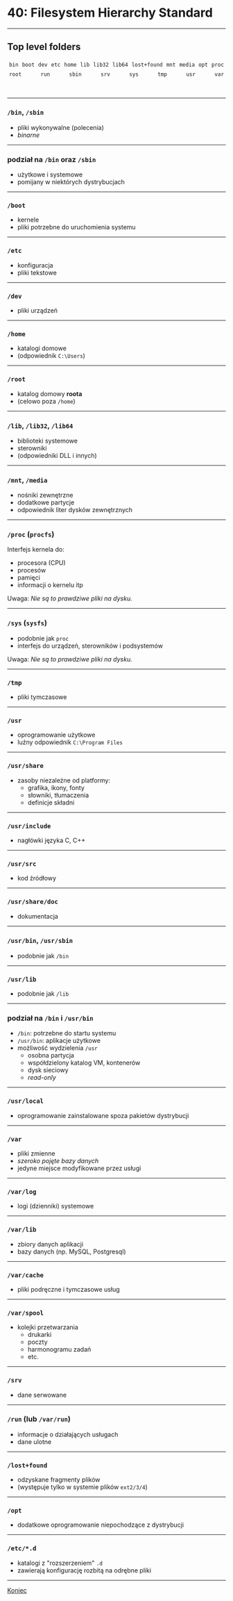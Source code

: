 # 40: Filesystem Hierarchy Standard
---
## Top level folders

<div>
<div class=fragment>
<i class='fa fa-folder'></i> <code>bin</code>
</div>
<div  class=fragment>
<i class='fa fa-folder'></i> <code>boot</code>
</div>
<div  class=fragment>
<i class='fa fa-folder'></i> <code>dev</code>
</div>
<div  class=fragment>
<i class='fa fa-folder'></i> <code>etc</code>
</div>
<div  class=fragment>
<i class='fa fa-folder'></i> <code>home</code>
</div>
<div  class=fragment>
<i class='fa fa-folder'></i> <code>lib</code>
</div>
<div  class=fragment>
<i class='fa fa-folder'></i> <code>lib32</code>
</div>
<div  class=fragment>
<i class='fa fa-folder'></i> <code>lib64</code>
</div>
<div  class=fragment>
<i class='fa fa-folder'></i> <code>lost+found</code>
</div>
<div  class=fragment>
<i class='fa fa-folder'></i> <code>mnt</code>
</div>
<div  class=fragment>
<i class='fa fa-folder'></i> <code>media</code>
</div>
<div  class=fragment>
<i class='fa fa-folder'></i> <code>opt</code>
</div>
<div  class=fragment>
<i class='fa fa-folder'></i> <code>proc</code>
</div>
<div  class=fragment>
<i class='fa fa-folder'></i> <code>root</code>
</div>
<div  class=fragment>
<i class='fa fa-folder'></i> <code>run</code>
</div>
<div  class=fragment>
<i class='fa fa-folder'></i> <code>sbin</code>
</div>
<div  class=fragment>
<i class='fa fa-folder'></i> <code>srv</code>
</div>
<div  class=fragment>
<i class='fa fa-folder'></i> <code>sys</code>
</div>
<div  class=fragment>
<i class='fa fa-folder'></i> <code>tmp</code>
</div>
<div  class=fragment>
<i class='fa fa-folder'></i> <code>usr</code>
</div>
<div  class=fragment>
<i class='fa fa-folder'></i> <code>var</code>
</div>
</div>
<style>
  #top-level-folders + div {
    display: flex; flex-wrap: wrap; justify-content: space-between; padding-bottom: 2em;
  }
  #top-level-folders + div div {
    padding: 0.3em;
  }
</style>

------
### `/bin`, `/sbin`

- pliki wykonywalne (polecenia)
- *binarne*

---
### podział na `/bin` oraz `/sbin`

- użytkowe i systemowe
- pomijany w niektórych dystrybucjach

------
### `/boot`

- kernele
- pliki potrzebne do uruchomienia systemu

------
### `/etc`

- konfiguracja
- pliki tekstowe

------
### `/dev`

- pliki urządzeń

------
### `/home`

- katalogi domowe
- (odpowiednik `C:\Users`)

---
### `/root`

- katalog domowy **roota**
- (celowo poza `/home`)

------
### `/lib`, `/lib32`, `/lib64`

- biblioteki systemowe
- sterowniki
- (odpowiedniki DLL i innych)

------ 
### `/mnt`, `/media`

- nośniki zewnętrzne
- dodatkowe partycje
- odpowiednik liter dysków zewnętrznych

------
### `/proc` (`procfs`)

Interfejs kernela do:
- procesora (CPU)
- procesów
- pamięci
- informacji o kernelu itp

Uwaga: *Nie są to prawdziwe pliki na dysku.*

------
### `/sys` (`sysfs`)

- podobnie jak `proc`
- interfejs do urządzeń, sterowników i podsystemów

Uwaga: *Nie są to prawdziwe pliki na dysku.*

------
### `/tmp`

- pliki tymczasowe

------
### `/usr`

- oprogramowanie użytkowe
- luźny odpowiednik `C:\Program Files`

---
### `/usr/share`

- zasoby niezależne od platformy:
    - grafika, ikony, fonty
    - słowniki, tłumaczenia
    - definicje składni

---
### `/usr/include`

- nagłówki języka C, C++

---
### `/usr/src`

- kod źródłowy

---
### `/usr/share/doc`

- dokumentacja

---
### `/usr/bin`, `/usr/sbin`

- podobnie jak `/bin`

---
### `/usr/lib`

- podobnie jak `/lib`

---
<!-- .slide: data-autofragments -->
### podział na `/bin` i `/usr/bin`

- `/bin`: potrzebne do startu systemu
- `/usr/bin`: aplikacje użytkowe
- możliwość wydzielenia `/usr`
  - osobna partycja
  - współdzielony katalog VM, kontenerów
  - dysk sieciowy
  - *read-only*

---
### `/usr/local`

- oprogramowanie zainstalowane spoza pakietów dystrybucji

------
### `/var`

- pliki zmienne
- *szeroko pojęte bazy danych*
- jedyne miejsce modyfikowane przez usługi

---
### `/var/log`

- logi (dzienniki) systemowe

---
### `/var/lib`

- zbiory danych aplikacji
- bazy danych (np. MySQL, Postgresql)

---
### `/var/cache`

- pliki podręczne i tymczasowe usług

---
### `/var/spool`

- kolejki przetwarzania
  - drukarki
  - poczty
  - harmonogramu zadań
  - etc.

------
### `/srv`

- dane serwowane

------
### `/run` (lub `/var/run`)

- informacje o działających usługach
- dane ulotne

------
### `/lost+found`

- odzyskane fragmenty plików
- (występuje tylko w systemie plików `ext2/3/4`)

------
### `/opt`

- dodatkowe oprogramowanie niepochodzące z dystrybucji

------
### `/etc/*.d`

- katalogi z "rozszerzeniem" `.d`
- zawierają konfigurację rozbitą na odrębne pliki

------
[Koniec](./)

